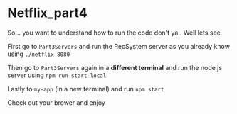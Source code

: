 # Netflix_part4

So... you want to understand how to run the code don't ya..
Well lets see

First go to `Part3Servers` and run the RecSystem server as you already know using `./netflix 8080`

Then go to `Part3Servers` again in a **different terminal** and run the node js server using `npm run start-local`

Lastly to `my-app` (in a new terminal) and run `npm start`

Check out your brower and enjoy